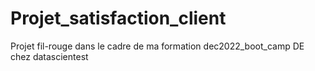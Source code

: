 # Projet_satisfaction_client
Projet fil-rouge dans le cadre de ma formation dec2022_boot_camp DE chez datascientest
